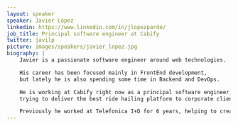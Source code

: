 ```yaml
---
layout: speaker
speaker: Javier López
linkedin: https://www.linkedin.com/in/jlopezpardo/
job_title: Principal software engineer at Cabify
twitter: javilp
picture: images/speakers/javier_lopez.jpg
biography: |
    Javier is a passionate software engineer around web technologies.

    His career has been focused mainly in FrontEnd development,
    but lately he is also spending some time in Backend and DevOps.

    He is working at Cabify right now as a principal software engineer,
    trying to deliver the best ride hailing platform to corporate clients.

    Previously he worked at Telefonica I+D for 6 years, helping to create UIs for video set-top boxes.
---
```

